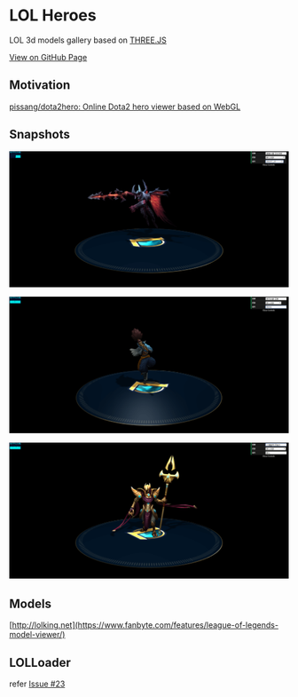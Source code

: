 # LOL Heroes

LOL 3d models gallery based on [THREE.JS](https://threejs.org/)

[View on GitHub Page](https://ttcqaq.github.io/lol-heroes)

## Motivation

[pissang/dota2hero: Online Dota2 hero viewer based on WebGL](https://github.com/pissang/dota2hero)

## Snapshots

![](./snapshots/1.png)

![](./snapshots/2.png)

![](./snapshots/6.png)

## Models

[http://lolking.net](https://www.fanbyte.com/features/league-of-legends-model-viewer/)

## LOLLoader

refer [Issue #23](https://github.com/tengge1/ShadowEditor/issues/23)
